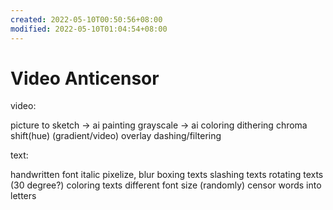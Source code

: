```yaml
---
created: 2022-05-10T00:50:56+08:00
modified: 2022-05-10T01:04:54+08:00
---
```


# Video Anticensor

video:

picture to sketch -> ai painting
grayscale -> ai coloring
dithering
chroma shift(hue)
(gradient/video) overlay
dashing/filtering

text:

handwritten font
italic
pixelize, blur
boxing texts
slashing texts
rotating texts (30 degree?)
coloring texts
different font size
(randomly) censor words into letters
